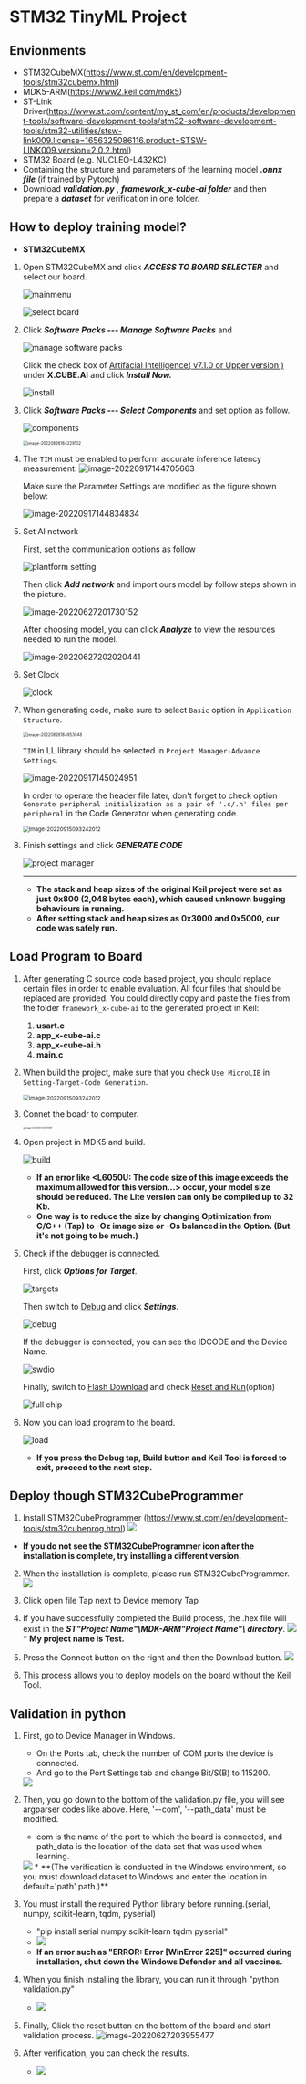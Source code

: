 # STM32 TinyML Project

## Envionments
 * STM32CubeMX(https://www.st.com/en/development-tools/stm32cubemx.html)
 * MDK5-ARM(https://www2.keil.com/mdk5)
 * ST-Link Driver(https://www.st.com/content/my_st_com/en/products/development-tools/software-development-tools/stm32-software-development-tools/stm32-utilities/stsw-link009.license=1656325086116.product=STSW-LINK009.version=2.0.2.html)
 * STM32 Board (e.g. NUCLEO-L432KC)
 * Containing the structure and parameters of the learning model ***.onnx file*** (if trained by Pytorch)
 * Download ***validation.py*** , ***framework_x-cube-ai folder*** and then prepare a ***dataset*** for verification in one folder.

## How to deploy training model?
 * **STM32CubeMX**  

  1. Open STM32CubeMX and click ***ACCESS TO BOARD SELECTER*** and select our board.

     ![mainmenu](https://raw.githubusercontent.com/AugustZTR/picbed/master/img/mainmenu.png)

     ![select board](https://raw.githubusercontent.com/AugustZTR/picbed/master/img/select%20board.png)

  2. Click ***Software Packs --- Manage Software Packs*** and 

     ![manage software packs](https://raw.githubusercontent.com/AugustZTR/picbed/master/img/manage%20software%20packs.png)

     Click the check box of <u>Artifacial Intelligence( v7.1.0 or Upper version )</u> under **X.CUBE.AI** and click ***Install Now.***

     ![install](https://raw.githubusercontent.com/AugustZTR/picbed/master/img/install.png)

  3. Click ***Software Packs --- Select Components*** and set option as follow.

     ![components](https://raw.githubusercontent.com/AugustZTR/picbed/master/img/components.png)

     <img src="https://raw.githubusercontent.com/AugustZTR/picbed/master/img/image-20220826184229102.png" alt="image-20220826184229102" style="zoom:50%;" />

  4. The `TIM` must be enabled to perform accurate inference latency measurement: 
     ![image-20220917144705663](https://raw.githubusercontent.com/AugustZTR/picbed/master/img/image-20220917144705663.png)

     Make sure the Parameter Settings are modified as the figure shown below:

     ![image-20220917144834834](https://raw.githubusercontent.com/AugustZTR/picbed/master/img/image-20220917144834834.png)

  5. Set AI network

     First, set the communication options as follow

     ![plantform setting](https://raw.githubusercontent.com/AugustZTR/picbed/master/img/plantform%20setting.png)

     Then click ***Add network*** and import ours model by follow steps shown in the picture.

     ![image-20220627201730152](https://raw.githubusercontent.com/AugustZTR/picbed/master/img/image-20220627201730152.png)

     After choosing model, you can click ***Analyze*** to view the resources needed to run the model.

     ![image-20220627202020441](https://raw.githubusercontent.com/AugustZTR/picbed/master/img/image-20220627202020441.png)

  6. Set Clock

     ![clock](https://raw.githubusercontent.com/AugustZTR/picbed/master/img/clock.png)

  7. When generating code, make sure to select `Basic` option in `Application Structure`. 

     <img src="https://raw.githubusercontent.com/AugustZTR/picbed/master/img/image-20220915101630837.png" alt="image-20220826184853048" style="zoom:50%;" />

     `TIM` in LL library should be selected in `Project Manager-Advance Settings`.

     ![image-20220917145024951](https://raw.githubusercontent.com/AugustZTR/picbed/master/img/image-20220917145024951.png)

     In order to operate the header file later, don't forget to check option `Generate peripheral initialization as a pair of '.c/.h' files per peripheral` in the Code Generator when generating code.

     <img src="https://raw.githubusercontent.com/AugustZTR/picbed/master/img/image-20220915093242012.png" alt="image-20220915093242012" style="zoom:67%;" />
     
  8. Finish settings and click ***GENERATE CODE***

     ![project manager](https://raw.githubusercontent.com/AugustZTR/picbed/master/img/project%20manager.png)
     
     * ****
     * **The stack and heap sizes of the original Keil project were set as just 0x800 (2,048 bytes each), which caused unknown bugging behaviours in running.**
     * **After setting stack and heap sizes as 0x3000 and 0x5000, our code was safely run.**  

  ## Load Program to Board
  
  1. After generating C source code based project, you should replace certain files in order to enable evaluation. All four files that should be replaced are provided. You could directly copy and paste the files from the folder `framework_x-cube-ai` to the generated project in Keil:

     1. **usart.c**
     2. **app_x-cube-ai.c**
     3. **app_x-cube-ai.h**
     4. **main.c**

  2. When build the project, make sure that you check `Use MicroLIB` in `Setting-Target-Code Generation`. 

     <img src="https://raw.githubusercontent.com/AugustZTR/picbed/master/img/image-20220916085712870.png" alt="image-20220915093242012" style="zoom:67%;" />

  3. Connet the boadr to computer.

     <img src="https://raw.githubusercontent.com/AugustZTR/picbed/master/img/image-20220627203515997.png" alt="image-20220627203515997" style="zoom: 25%;" />

  4. Open project in MDK5 and build.

     ![build](https://raw.githubusercontent.com/AugustZTR/picbed/master/img/build.png)
     
     * **If an error like <L6050U: The code size of this image exceeds the maximum allowed for this version...> occur, your model size should be reduced. The Lite version can only be compiled up to 32 Kb.**
     * **One way is to reduce the size by changing Optimization from C/C++ (Tap) to -Oz image size or -Os balanced in the Option. (But it's not going to be much.)**

  5. Check if the debugger is connected.

     First, click ***Options for Target***.

     ![targets](https://raw.githubusercontent.com/AugustZTR/picbed/master/img/targets.png)

     Then switch to <u>Debug</u> and click ***Settings***.

     <img src="https://raw.githubusercontent.com/AugustZTR/picbed/master/img/debug.png" alt="debug"  />

     If the debugger is connected, you can see the IDCODE and the Device Name. 

     <img src="https://raw.githubusercontent.com/AugustZTR/picbed/master/img/swdio.png" alt="swdio"  />

     Finally, switch to <u>Flash Download</u> and check <u>Reset and Run</u>(option)

     ![full chip](https://raw.githubusercontent.com/AugustZTR/picbed/master/img/full%20chip.png)

  6. Now you can load program to the board.

     ![load](https://raw.githubusercontent.com/AugustZTR/picbed/master/img/load.png)
     
     * **If you press the Debug tap, Build button and Keil Tool is forced to exit, proceed to the next step.**
 
 ## Deploy though STM32CubeProgrammer
  1. Install STM32CubeProgrammer (https://www.st.com/en/development-tools/stm32cubeprog.html)
    <img src="img/stm32prog.png">
     
   * **If you do not see the STM32CubeProgrammer icon after the installation is complete, try installing a different version.**
    
  2. When the installation is complete, please run STM32CubeProgrammer.
    <img src="img/prog_window.png">
    
  3. Click open file Tap next to Device memory Tap
    
  4. If you have successfully completed the Build process, the .hex file will exist in the ***ST\"Project Name"\MDK-ARM\"Project Name"\ directory***.
    <img src="img/hex_selec.png">
    * **My project name is Test.**
    
  5. Press the Connect button on the right and then the Download button.
    <img src="img/co_do.png">
    
  6. This process allows you to deploy models on the board without the Keil Tool.
    

 ## Validation in python
  1. First, go to Device Manager in Windows.
     * On the Ports tab, check the number of COM ports the device is connected.
     * And go to the Port Settings tab and change Bit/S(B) to 115200.
     <img src="img/Device_manager.png">
     
  2. Then, you go down to the bottom of the validation.py file, you will see argparser codes like above. Here, '--com', '--path_data' must be modified.
     * com is the name of the port to which the board is connected, and path_data is the location of the data set that was used when learning.
     <img src="img/argparser.png">
     * **(The verification is conducted in the Windows environment, so you must download dataset to Windows and enter the location in default='path' path.)**
     
  3. You must install the required Python library before running.(serial, numpy, scikit-learn, tqdm, pyserial)
     * "pip install serial numpy scikit-learn tqdm pyserial"
     * <img src="img/pip_install.png">
     * **If an error such as "ERROR: Error [WinError 225]" occurred during installation, shut down the Windows Defender and all vaccines.**
     
  4. When you finish installing the library, you can run it through "python validation.py" 
     * <img src="img/validation.png">
  
  5. Finally, Click the reset button on the bottom of the board and start validation process.
     ![image-20220627203955477](https://raw.githubusercontent.com/AugustZTR/picbed/master/img/image-20220627203955477.png)
    

  6. After verification, you can check the results.
     
     * <img src="img/validation_result.png">
